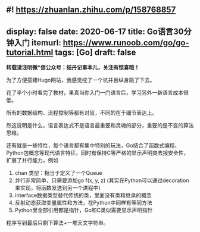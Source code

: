#! https://zhuanlan.zhihu.com/p/158768857
---
display: false
date: 2020-06-17
title:  Go语言30分钟入门
itemurl: https://www.runoob.com/go/go-tutorial.html
tags: [Go]
draft: false
---
**转载请注明微*信公众号：结丹记事本儿，关注有惊喜哦！**

为了方便搭建Hugo网站，我感觉挖了一个坑并且纵身跳了下去。

花了半个小时看完了教材，果真当你入门一门语言后，学习另外一新语言成本很低。

所有的数据结构、流程控制等都有对应，不同的在于细节表达上。

然这说明是什么，语言表达式不是语言最重要和灵魂的部分，重要的是不变的算法思维。

还有就是一些特性，每个语言都有集中特别的玩法，Go结合了函数式编程、Python包概念等现代语言特征，同时有保持C等严格的显示声明类去报安全性，扩展了并行能力，例如

1. chan 类型：相当于定义了一个Queue
2. 并行非常简单，只需要添加go f(x, y, z) (其实在Python可以通过decoration来实现，将函数发送到另一个进程中)
3. interface数据类型替代传统的类，里面没有类和继承的概念
4. 反射动态获取变量属性和方法，在Python中同样有等同方法
5. Python里全部引用都是指针，Go和C类似需要显示声明指针

程序写到最后只剩下算法+一堆天文字符串。

